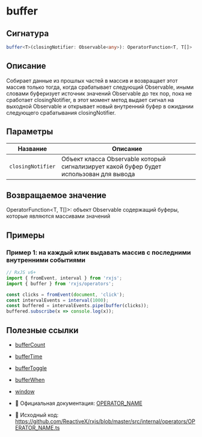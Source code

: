 # buffer

## Сигнатура

```typescript
buffer<T>(closingNotifier: Observable<any>): OperatorFunction<T, T[]>
```

## Описание
Собирает данные из прошлых частей в массив и возвращает этот массив только тогда, когда срабатывает следующий Observable, иными словами буферизует источник значений Observable до тех пор, пока не сработает closingNotifier,
 в этот момент метод выдает сигнал на выходной Observable и открывает новый внутренний буфер в ожидании следующего срабатывания closingNotifier.
 
## Параметры

| Название | Описание |
|-|-|
| `closingNotifier` | Объект класса Observable который сигнализирует какой буфер будет использован для вывода |

## Возвращаемое значение
OperatorFunction<T, T[]>: объект Observable содержащий буферы, которые являются массивами значений

## Примеры

### Пример 1: на каждый клик выдавать массив с последними внутренними событиями

```typescript
// RxJS v6+
import { fromEvent, interval } from 'rxjs';
import { buffer } from 'rxjs/operators';

const clicks = fromEvent(document, 'click');
const intervalEvents = interval(1000);
const buffered = intervalEvents.pipe(buffer(clicks));
buffered.subscribe(x => console.log(x));
```

## Полезные ссылки

- [bufferCount](api/operators/pipeable/bufferTime.md)
- [bufferTime](api/operators/pipeable/bufferTime.md)
- [bufferToggle](api/operators/pipeable/bufferToggle.md)
- [bufferWhen](api/operators/pipeable/bufferWhen.md)
- [window](api/operators/pipeable/window.md)

- 📰 Официальная документация: [OPERATOR_NAME](OPERATOR_URL)
- 📁 Исходный код: https://github.com/ReactiveX/rxjs/blob/master/src/internal/operators/OPERATOR_NAME.ts
